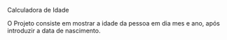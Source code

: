 Calculadora de Idade

O Projeto consiste em mostrar a idade da pessoa em dia mes e ano, após introduzir a data de nascimento.
